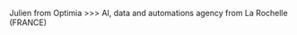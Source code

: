Julien from Optimia >>> AI, data and automations agency from La Rochelle (FRANCE)
<!---
julienoptimia/julienoptimia is a ✨ special ✨ repository because its `README.md` (this file) appears on your GitHub profile.
You can click the Preview link to take a look at your changes.
--->
